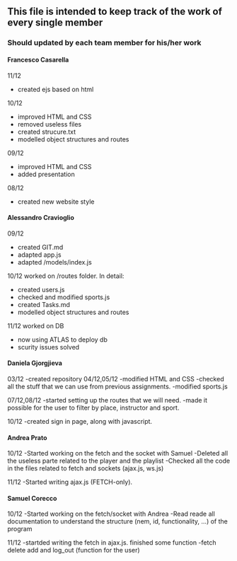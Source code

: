 ## This file is intended to keep track of the work of every single member
### Should updated by each team member for his/her work

#### Francesco Casarella

11/12
- created ejs based on html

10/12
- improved HTML and CSS
- removed useless files
- created strucure.txt
- modelled object structures and routes

09/12
- improved HTML and CSS
- added presentation

08/12
- created new website style

#### Alessandro Cravioglio

09/12
- created GIT.md
- adapted app.js
- adapted /models/index.js

10/12
worked on /routes folder. 
In detail:
- created users.js
- checked and modified sports.js
- created Tasks.md
- modelled object structures and routes

11/12
worked on DB
- now using ATLAS to deploy db 
- scurity issues solved

#### Daniela Gjorgjieva
03/12
-created repository
04/12,05/12
-modified HTML and CSS
-checked all the stuff that we can use from previous assignments.
-modified sports.js

07/12,08/12
-started setting up the routes that we will need.
-made it possible for the user to filter by place, instructor and sport.

10/12
-created sign in page, along with javascript.

#### Andrea Prato
10/12
-Started working on the fetch and the socket with Samuel
-Deleted all the useless parte related to the player and the playlist
-Checked all the code in the files related to fetch and sockets (ajax.js, ws.js)

11/12
-Started writing ajax.js (FETCH-only).



#### Samuel Corecco
10/12
-Started working on the fetch/socket with Andrea
-Read reade all documentation to understand the structure (nem, id, functionality, ...) of the program

11/12
-startded writing the fetch in ajax.js. finished some function
-fetch delete add and log_out (function for the user)
